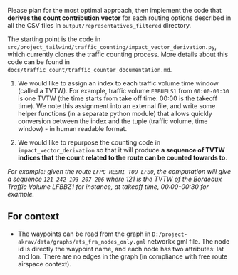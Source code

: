 Please plan for the most optimal approach, then implement the code that **derives the count contribution vector** for each routing options described in all the CSV files in `output/representatives_filtered` directory.

The starting point is the code in `src/project_tailwind/traffic_counting/impact_vector_derivation.py`, which currently clones the traffic counting process. More details about this code can be found in `docs/traffic_count/traffic_counter_documentation.md`. 

1. We would like to assign an index to each traffic volume time window (called a TVTW). For example, traffic volume `EBBUELS1` from `00:00-00:30` is one TVTW (the time starts from take off time: 00:00 is the takeoff time). We note this assignment into an external file, and write some helper functions (in a separate python module) that allows quickly conversion between the index and the tuple (traffic volume, time window) - in human readable format.

2. We would like to repurpose the counting code in `impact_vector_derivation` so that it will produce **a sequence of TVTW indices that the count related to the route can be counted towards to**. 

*For example: given the route `LFPG RESMI TOU LFBO`, the computation will give a sequence `121 242 193 207 206` where 121 is the TVTW of the Bordeaux Traffic Volume LFBBZ1 for instance, at takeoff time, 00:00-00:30 for example.* 

## For context
- The waypoints can be read from the graph in `D:/project-akrav/data/graphs/ats_fra_nodes_only.gml` networkx gml file. The node id is directly the waypoint name, and each node has two attributes: lat and lon. There are no edges in the graph (in compliance with free route airspace context).
